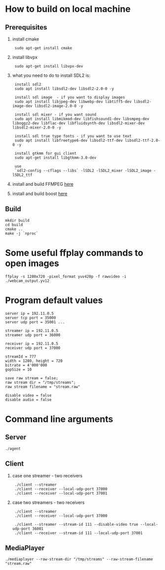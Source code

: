 # How to build on local machine
## Prerequisites

1. install cmake

        sudo apt-get install cmake

2. install libvpx

        sudo apt-get install libvpx-dev

3. what you need to do to install SDL2 is:

        install sdl2
        sudo apt install libsdl2-dev libsdl2-2.0-0 -y
        
        install sdl image  - if you want to display images
        sudo apt install libjpeg-dev libwebp-dev libtiff5-dev libsdl2-image-dev libsdl2-image-2.0-0 -y

        install sdl mixer - if you want sound
        sudo apt install libmikmod-dev libfishsound1-dev libsmpeg-dev liboggz2-dev libflac-dev libfluidsynth-dev libsdl2-mixer-dev libsdl2-mixer-2.0-0 -y

        install sdl true type fonts - if you want to use text
        sudo apt install libfreetype6-dev libsdl2-ttf-dev libsdl2-ttf-2.0-0 -y

        install gtkmm for gui client
        sudo apt-get install libgtkmm-3.0-dev

        use
        `sdl2-config --cflags --libs` -lSDL2 -lSDL2_mixer -lSDL2_image -lSDL2_ttf    

4. install and build FFMPEG [here](https://trac.ffmpeg.org/wiki/CompilationGuide/Ubuntu) 

5. install and build boost [here](https://www.boost.org/doc/libs/1_75_0/more/getting_started/unix-variants.html)

## Build

    mkdir build
    cd build
    cmake ..
    make -j `nproc`

# Some useful ffplay commands to open images

    ffplay -s 1280x720 -pixel_format yuv420p -f rawvideo -i ./webcam_output.yv12

# Program default values

    server ip = 192.11.0.5
    server tcp port = 35000
    server udp port = 35001 ...

    streamer ip = 192.11.0.5
    streamer udp port = 36000

    receiver ip = 192.11.0.5
    receiver udp port = 37000

    streamId = 777
    width = 1280, height = 720
    bitrate = 4'000'000
    gopSize = 10

    save raw stream = false;
    raw stream dir = "/tmp/streams";
    raw stream filename = "stream.raw"

    disable video = false
    disable audio = false

# Command line arguments
## Server

    ./agent 

## Client

1. case one streamer - two receivers

        ./client --streamer
        ./client --receiver --local-udp-port 37000
        ./client --receiver --local-udp-port 37001

2. case two streamers - two receivers

        ./client --streamer
        ./client --receiver --local-udp-port 37000

        ./client --streamer --stream-id 111 --disable-video true --local-udp-port 36001
        ./client --receiver --stream-id 111 --local-udp-port 37001

## MediaPlayer

    ./mediaplayer --raw-stream-dir "/tmp/streams" --raw-stream-filename "stream.raw"


